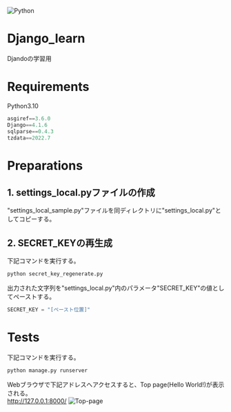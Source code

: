 ![Python](https://img.shields.io/badge/python-3670A0?style=for-the-badge&logo=python&logoColor=ffdd54)

# Django_learn
Djandoの学習用

# Requirements
Python3.10
```python
asgiref==3.6.0
Django==4.1.6
sqlparse==0.4.3
tzdata==2022.7
```

# Preparations
## 1. settings_local.pyファイルの作成
"settings_local_sample.py"ファイルを同ディレクトリに"settings_local.py"としてコピーする。
## 2. SECRET_KEYの再生成
下記コマンドを実行する。
```bash
python secret_key_regenerate.py
```
出力された文字列を"settings_local.py"内のパラメータ"SECRET_KEY"の値としてペーストする。
```python
SECRET_KEY = "[ペースト位置]"
```

# Tests
下記コマンドを実行する。
```bash
python manage.py runserver
```
Webブラウザで下記アドレスへアクセスすると、Top page(Hello World!)が表示される。  
<http://127.0.0.1:8000/>
![Top-page](https://user-images.githubusercontent.com/84237053/216761933-61634d47-135d-4c9b-8f57-792e6e0574bf.png)

